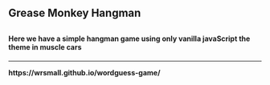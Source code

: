 <h2> Grease Monkey Hangman<h2/>
<h4>Here we have a simple hangman game using only vanilla javaScript the theme in muscle cars<h4/>
  <hr/>
https://wrsmall.github.io/wordguess-game/
